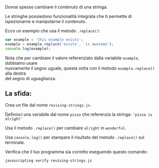 Dovrai spesso cambiare il contenuto di una stringa.

Le stringhe possiedono funzionalità integrata che ti permette di ispezionarne e manipolarne il contenuto.

Ecco un esempio che usa il metodo `.replace()`:

```js
var example = 'this example exists';
example = example.replace('exists', 'is awesome');
console.log(example);
```

Nota che per cambiare il valore referenziato dalla variabile `example`, dobbiamo usare  
nuovamente il segno uguale, questa volta con il metodo `example.replace()` alla destra  
del segno di uguaglianza.

## La sfida:

Crea un file dal nome `revising-strings.js`.

Definisci una variabile dal nome `pizza` che referenzia la stringa: `'pizza is alright'`

Usa il metodo `.replace()` per cambiare `alright` in `wonderful`.

Usa `console.log()` per stampare il risultato del metodo `.replace()` sul terminale.

Verifica che il tuo programma sia corretto eseguendo questo comando:

`javascripting verify revising-strings.js`
